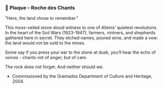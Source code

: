 ### 📜 **Plaque – Roche des Chants**

"Here, the land chose to remember."

This moss-veiled stone stood witness to one of Allenis’ quietest revolutions.
In the heart of the Soil Wars (1923-1947), farmers, vintners, and shepherds gathered here in secret. They etched names, poured wine, and made a vow: the land would not be sold to the mines.

Some say if you press your ear to the stone at dusk, you’ll hear the echo of voices - chants not of anger, but of care.

The rock does not forget.
And neither should we.

- Commissioned by the Gramados Department of Culture and Heritage, 2004.